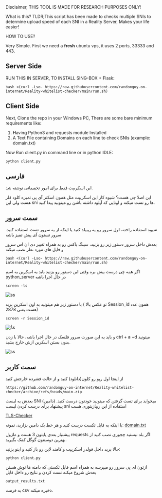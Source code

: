 Disclaimer, THIS TOOL IS MADE FOR RESEARCH PURPOSES ONLY!

What is this?
TLDR;This script has been made to checks multiple SNIs to determine upload speed of each SNI in a Reality Server, Makes your life easier!


HOW TO USE?

Very Simple.
First we need a **fresh** ubuntu vps, it uses 2 ports, 33333 and 443.

## Server Side

RUN THIS IN SERVER, TO INSTALL SING-BOX + Flask:

```
bash <(curl -Lso- https://raw.githubusercontent.com/randomguy-on-internet/Reality-whitelist-checker/main/run.sh)
```

## Client Side
Next, Clone the repo in your Windows PC, There are some bare minimum requirements like:
1. Having Python3 and requests module Installed
2. A Text File containing Domains on each line to check SNIs (example: domain.txt)


Now Run client.py in command line or in python IDLE:

```
python client.py
```

## فارسی
این اسکریپت فقط برای امور تحقیفاتی نوشته شد.

این اصلا چی هست؟
شیوه کار این اسکریپت مثل همون اسکنر آی پی تمیزه  کلود فلر هست ولی این sni ها رو تست میکنه و اونایی که آپلود داشته باشن رو میتونید پیدا کنید.

## سمت سرور

شیوه استفاده راحته، اول سرور رو یه ریبیلد کنید یا اینکه از یه سرور تست استفاده کنید.
سرور تستون آی پیش تمیز باشه

بعدش داخل سرور دستور زیر رو بزنید، سینگ باکس رو به همراه تغییر دی ان اس سرور و فایل های مورد نظر نصب میکنه
```
bash <(curl -Lso- https://raw.githubusercontent.com/randomguy-on-internet/Reality-whitelist-checker/main/run.sh)
```
اگر همه چی درست پیش بره وقتی این دستور رو یزنید باید یه اسکرین یه اسم python_server در حال اجرا باشه

```
screen -ls
```
![ss](https://gcdnb.pbrd.co/images/OJtqEealEtLr.jpg?o=1)

با دستور زیر هم میتونید به اون اسکرین برید ( تو عکس بالا Session_id همون عدد هست یعنی 2878)
```
screen -r Session_id
```

![ُُss](https://gcdnb.pbrd.co/images/dG6rML3i2S7Q.jpg?o=1)


و باید به این صورت سرور فلسک در حال اجرا باشه، حالا با زدن ctrl + a +d میتونید بدون بستن اسکرین ازش خارج بشید.

![ss](https://gcdnb.pbrd.co/images/m3OYO6vcoLkB.jpg?o=1)

## سمت کاربر

از اینجا اول رپو رو کلون(دانلود) کنید و از حالت فشرده خارجش کنید

```
https://github.com/randomguy-on-internet/Reality-whitelist-checker/archive/refs/heads/main.zip
```
بعدش یه لیست SNI (دامین) میخواید برای تست گرفتن که میتونید خودتون درست کنید.
پیشنهاد برای درست کردن لیست sni استفاده از این ریپازیتوری هست

[TLS-Checker](https://github.com/ImanMontajabi/TLS-Checker)

یا اینکه یه فایل تکست درست کنید و هر خط یک دامین بزارید، نمونه:
[domain.txt](https://github.com/randomguy-on-internet/Reality-whitelist-checker/blob/main/domain.txt)

پیشنیاز بعدی پایتون 3 هست و ماژول requests اگر بلد نیستید چجوری نصب کنید از بهترین دوستتون گوگل کمک بگیرید.

حالا برید داخل فولدر اسکریپت و کامند لاین رو باز کنید و اینو بزنید:

```
python client.py
```
ازتون ای پی سرور رو میپرسه به همراه اسم فایل تکستی که دامنه ها توش هستن
بعدش شروع میکنه تست کردن و نتایج رو داخل فایل
```
output_results.txt
```
به فرمت csv ذخیره میکنه.
